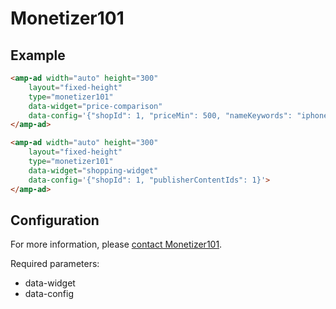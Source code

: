 <!---
Copyright 2016 The AMP HTML Authors. All Rights Reserved.

Licensed under the Apache License, Version 2.0 (the "License");
you may not use this file except in compliance with the License.
You may obtain a copy of the License at

      http://www.apache.org/licenses/LICENSE-2.0

Unless required by applicable law or agreed to in writing, software
distributed under the License is distributed on an "AS-IS" BASIS,
WITHOUT WARRANTIES OR CONDITIONS OF ANY KIND, either express or implied.
See the License for the specific language governing permissions and
limitations under the License.
-->

# Monetizer101

## Example

```html
<amp-ad width="auto" height="300"
    layout="fixed-height"
    type="monetizer101"
    data-widget="price-comparison"
    data-config='{"shopId": 1, "priceMin": 500, "nameKeywords": "iphone"}'>
</amp-ad>

<amp-ad width="auto" height="300"
    layout="fixed-height"
    type="monetizer101"
    data-widget="shopping-widget"
    data-config='{"shopId": 1, "publisherContentIds": 1}'>
</amp-ad>
```

## Configuration

For more information, please [contact Monetizer101](http://monetizer101.com/apply-now/).

Required parameters:
- data-widget
- data-config
